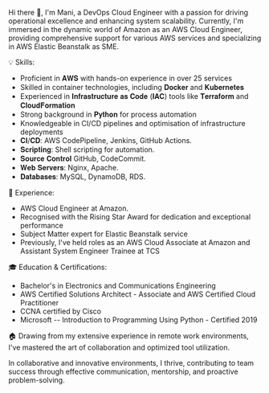 Hi there 👋, I'm Mani, a DevOps Cloud Engineer with a passion for driving operational excellence and enhancing system scalability. Currently, I'm immersed in the dynamic world of Amazon as an AWS Cloud Engineer, providing comprehensive support for various AWS services and specializing in AWS Elastic Beanstalk as SME.

💡 Skills:
- Proficient in 𝐀𝐖𝐒 with hands-on experience in over 25 services
- Skilled in container technologies, including 𝐃𝐨𝐜𝐤𝐞𝐫 and 𝐊𝐮𝐛𝐞𝐫𝐧𝐞𝐭𝐞𝐬
- Experienced in 𝐈𝐧𝐟𝐫𝐚𝐬𝐭𝐫𝐮𝐜𝐭𝐮𝐫𝐞 𝐚𝐬 𝐂𝐨𝐝𝐞 (𝐈𝐀𝐂) tools like 𝐓𝐞𝐫𝐫𝐚𝐟𝐨𝐫𝐦 and 𝐂𝐥𝐨𝐮𝐝𝐅𝐨𝐫𝐦𝐚𝐭𝐢𝐨𝐧
- Strong background in 𝐏𝐲𝐭𝐡𝐨𝐧 for process automation
- Knowledgeable in CI/CD pipelines and optimisation of infrastructure deployments
- 𝐂𝐈/𝐂𝐃: AWS CodePipeline, Jenkins, GitHub Actions.
- 𝐒𝐜𝐫𝐢𝐩𝐭𝐢𝐧𝐠: Shell scripting for automation.
- 𝐒𝐨𝐮𝐫𝐜𝐞 𝐂𝐨𝐧𝐭𝐫𝐨𝐥 GitHub, CodeCommit.
- 𝐖𝐞𝐛 𝐒𝐞𝐫𝐯𝐞𝐫𝐬: Nginx, Apache.
- 𝐃𝐚𝐭𝐚𝐛𝐚𝐬𝐞𝐬: MySQL, DynamoDB, RDS.

💼 Experience:
- AWS Cloud Engineer at Amazon.
- Recognised with the Rising Star Award for dedication and exceptional performance
- Subject Matter expert for Elastic Beanstalk service
- Previously, I've held roles as an AWS Cloud Associate at Amazon and Assistant System Engineer Trainee at TCS

🎓 Education & Certifications:
- Bachelor's in Electronics and Communications Engineering
- AWS Certified Solutions Architect - Associate and AWS Certified Cloud Practitioner
- CCNA certified by Cisco
- Microsoft -- Introduction to Programming Using Python - Certified 2019

🏠 Drawing from my extensive experience in remote work environments, I've mastered the art of collaboration and optimized tool utilization.

In collaborative and innovative environments, I thrive, contributing to team success through effective communication, mentorship, and proactive problem-solving.

